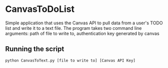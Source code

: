 # CanvasToDoList
Simple application that uses the Canvas API to pull data from a user's TODO list and write it to a text file.
The program takes two command line arguments: path of file to write to, authentication key generated by canvas

## Running the script
```bash
python CanvasToText.py [file to write to] [Canvas API Key]
```
